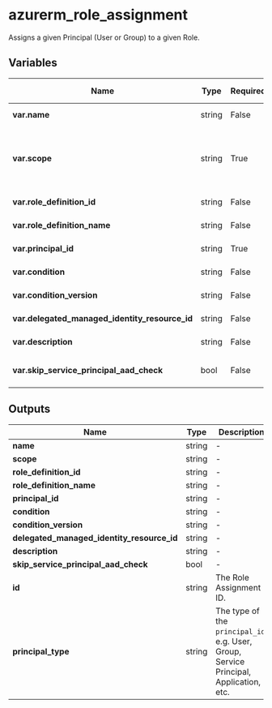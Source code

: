 # azurerm_role_assignment

Assigns a given Principal (User or Group) to a given Role.

## Variables

| Name | Type | Required? | Default  | possible values | Description |
| ---- | ---- | --------- | -------- | ----------- | ----------- |
| **var.name** | string | False | -  |  -  | A unique UUID/GUID for this Role Assignment - one will be generated if not specified. Changing this forces a new resource to be created. | 
| **var.scope** | string | True | -  |  -  | The scope at which the Role Assignment applies to, such as `/subscriptions/0b1f6471-1bf0-4dda-aec3-111122223333`, `/subscriptions/0b1f6471-1bf0-4dda-aec3-111122223333/resourceGroups/myGroup`, or `/subscriptions/0b1f6471-1bf0-4dda-aec3-111122223333/resourceGroups/myGroup/providers/Microsoft.Compute/virtualMachines/myVM`, or `/providers/Microsoft.Management/managementGroups/myMG`. Changing this forces a new resource to be created. | 
| **var.role_definition_id** | string | False | -  |  -  | The Scoped-ID of the Role Definition. Changing this forces a new resource to be created. Conflicts with `role_definition_name`. | 
| **var.role_definition_name** | string | False | -  |  -  | The name of a built-in Role. Changing this forces a new resource to be created. Conflicts with `role_definition_id`. | 
| **var.principal_id** | string | True | -  |  -  | The ID of the Principal (User, Group or Service Principal) to assign the Role Definition to. Changing this forces a new resource to be created. | 
| **var.condition** | string | False | -  |  -  | The condition that limits the resources that the role can be assigned to. Changing this forces a new resource to be created. | 
| **var.condition_version** | string | False | -  |  `1.0`, `2.0`  | The version of the condition. Possible values are `1.0` or `2.0`. Changing this forces a new resource to be created. | 
| **var.delegated_managed_identity_resource_id** | string | False | -  |  -  | The delegated Azure Resource Id which contains a Managed Identity. Changing this forces a new resource to be created. | 
| **var.description** | string | False | -  |  -  | The description for this Role Assignment. Changing this forces a new resource to be created. | 
| **var.skip_service_principal_aad_check** | bool | False | `False`  |  -  | If the `principal_id` is a newly provisioned `Service Principal` set this value to `true` to skip the `Azure Active Directory` check which may fail due to replication lag. This argument is only valid if the `principal_id` is a `Service Principal` identity. Defaults to `false`. | 



## Outputs

| Name | Type | Description |
| ---- | ---- | --------- | 
| **name** | string  | - | 
| **scope** | string  | - | 
| **role_definition_id** | string  | - | 
| **role_definition_name** | string  | - | 
| **principal_id** | string  | - | 
| **condition** | string  | - | 
| **condition_version** | string  | - | 
| **delegated_managed_identity_resource_id** | string  | - | 
| **description** | string  | - | 
| **skip_service_principal_aad_check** | bool  | - | 
| **id** | string  | The Role Assignment ID. | 
| **principal_type** | string  | The type of the `principal_id`, e.g. User, Group, Service Principal, Application, etc. | 
